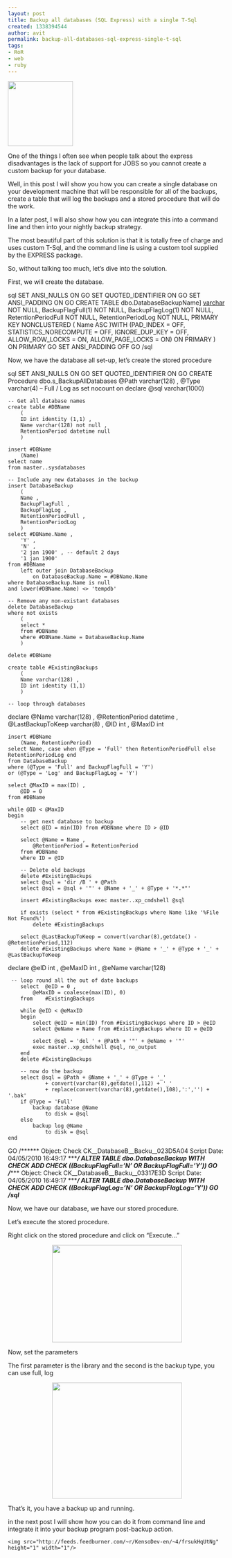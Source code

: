 ```yaml
---
layout: post
title: Backup all databases (SQL Express) with a single T-Sql
created: 1338394544
author: avit
permalink: backup-all-databases-sql-express-single-t-sql
tags:
- RoR
- web
- ruby
---
```

<a href='http://www.kensodev.com/2010/01/16/shrink-all-databases-on-server-sql/istock_000010274670xsmall/' rel='attachment wp-att-302'><img alt='' class='alignleft size-thumbnail wp-image-302' height='150' src='http://www.kensodev.com/wp-content/uploads/2010/01/iStock_000010274670XSmall-150x150.jpg' title='Database server' width='150' /></a>
<p>One of the things I often see when people talk about the express disadvantages is the lack of support for JOBS so you cannot create a custom backup for your database.</p>

<p>Well, in this post I will show you how you can create a single database on your development machine that will be responsible for all of the backups, create a table that will log the backups and a stored procedure that will do the work.</p>

<p>In a later post, I will also show how you can integrate this into a command line and then into your nightly backup strategy.</p>

<p>The most beautiful part of this solution is that it is totally free of charge and uses custom T-Sql, and the command line is using a custom tool supplied by the EXPRESS package.</p>

<p>So, without talking too much, let’s dive into the solution. <!--more--></p>

<p>First, we will create the database.</p>

<p><span>sql</span> SET ANSI_NULLS ON GO SET QUOTED_IDENTIFIER ON GO SET ANSI_PADDING ON GO CREATE TABLE <span>dbo</span>.DatabaseBackupName] <a href='128'>varchar</a> NOT NULL, <span>BackupFlagFull</span>(1) NOT NULL, <span>BackupFlagLog</span>(1) NOT NULL, <span>RetentionPeriodFull</span> NOT NULL, <span>RetentionPeriodLog</span> NOT NULL, PRIMARY KEY NONCLUSTERED ( <span>Name</span> ASC )WITH (PAD_INDEX = OFF, STATISTICS_NORECOMPUTE = OFF, IGNORE_DUP_KEY = OFF, ALLOW_ROW_LOCKS = ON, ALLOW_PAGE_LOCKS = ON) ON <span>PRIMARY</span> ) ON <span>PRIMARY</span> GO SET ANSI_PADDING OFF GO <span>/sql</span></p>

<p>Now, we have the database all set-up, let’s create the stored procedure</p>

<p><span>sql</span> SET ANSI_NULLS ON GO SET QUOTED_IDENTIFIER ON GO CREATE Procedure <span>dbo</span>.<span>s_BackupAllDatabases</span> @Path varchar(128) , @Type varchar(4) – Full / Log as set nocount on declare @sql varchar(1000)</p>

<pre><code>-- Get all database names
create table #DBName
	(
	ID int identity (1,1) ,
	Name varchar(128) not null ,
	RetentionPeriod datetime null
	)

insert #DBName
	(Name)
select name
from master..sysdatabases

-- Include any new databases in the backup
insert DatabaseBackup
	(
	Name ,
	BackupFlagFull ,
	BackupFlagLog ,
	RetentionPeriodFull ,
	RetentionPeriodLog
	)
select #DBName.Name ,
	'Y' ,
	'N' ,
	'2 jan 1900' , -- default 2 days
	'1 jan 1900'
from #DBName
	left outer join DatabaseBackup
		on DatabaseBackup.Name = #DBName.Name
where DatabaseBackup.Name is null
and lower(#DBName.Name) &lt;&gt; 'tempdb'

-- Remove any non-existant databases
delete DatabaseBackup
where not exists
	(
	select *
	from #DBName
	where #DBName.Name = DatabaseBackup.Name
	)

delete #DBName

create table #ExistingBackups
	(
	Name varchar(128) ,
	ID int identity (1,1)
	)

-- loop through databases</code></pre>

<p>declare @Name varchar(128) , @RetentionPeriod datetime , @LastBackupToKeep varchar(8) , @ID int , @MaxID int</p>

<pre><code>insert #DBName
	(Name, RetentionPeriod)
select Name, case when @Type = 'Full' then RetentionPeriodFull else RetentionPeriodLog end
from DatabaseBackup
where (@Type = 'Full' and BackupFlagFull = 'Y')
or (@Type = 'Log' and BackupFlagLog = 'Y')

select @MaxID = max(ID) ,
	@ID = 0
from #DBName

while @ID &lt; @MaxID
begin
	-- get next database to backup
	select @ID = min(ID) from #DBName where ID &gt; @ID

	select @Name = Name ,
		@RetentionPeriod = RetentionPeriod
	from #DBName
	where ID = @ID

	-- Delete old backups
	delete #ExistingBackups
	select @sql = 'dir /B ' + @Path
	select @sql = @sql + '&quot;' + @Name + '_' + @Type + '*.*&quot;'

	insert #ExistingBackups exec master..xp_cmdshell @sql

	if exists (select * from #ExistingBackups where Name like '%File Not Found%')
		delete #ExistingBackups

	select @LastBackupToKeep = convert(varchar(8),getdate() - @RetentionPeriod,112)
	delete #ExistingBackups where Name &gt; @Name + '_' + @Type + '_' + @LastBackupToKeep</code></pre>

<p>declare @eID int , @eMaxID int , @eName varchar(128)</p>

<pre><code>	-- loop round all the out of date backups
	select 	@eID = 0 ,
		@eMaxID = coalesce(max(ID), 0)
	from 	#ExistingBackups

	while @eID &lt; @eMaxID
	begin
		select @eID = min(ID) from #ExistingBackups where ID &gt; @eID
		select @eName = Name from #ExistingBackups where ID = @eID

		select @sql = 'del ' + @Path + '&quot;' + @eName + '&quot;'
		exec master..xp_cmdshell @sql, no_output
	end
	delete #ExistingBackups

	-- now do the backup
	select @sql = @Path + @Name + '_' + @Type + '_'
			+ convert(varchar(8),getdate(),112) + '_'
			+ replace(convert(varchar(8),getdate(),108),':','') + '.bak'
	if @Type = 'Full'
		backup database @Name
			to disk = @sql
	else
		backup log @Name
			to disk = @sql
end</code></pre>

<p>GO /****** Object: Check <span>CK__DatabaseB__Backu__023D5A04</span> Script Date: 04/05/2010 16:49:17 ***<strong><em>/ ALTER TABLE <span>dbo</span>.<span>DatabaseBackup</span> WITH CHECK ADD CHECK ((<span>BackupFlagFull</span>=’N’ OR <span>BackupFlagFull</span>=’Y’)) GO /</em></strong>*** Object: Check <span>CK__DatabaseB__Backu__03317E3D</span> Script Date: 04/05/2010 16:49:17 ***<strong><em>/ ALTER TABLE <span>dbo</span>.<span>DatabaseBackup</span> WITH CHECK ADD CHECK ((<span>BackupFlagLog</span>=’N’ OR <span>BackupFlagLog</span>=’Y’)) GO <span>/sql</span></em></strong></p>

<p>Now, we have our database, we have our stored procedure.</p>

<p>Let’s execute the stored procedure.</p>

<p>Right click on the stored procedure and click on “Execute…” <p style='text-align: center;'><a href='http://www.kensodev.com/wp-content/uploads/2010/04/05-04-2010-16-55-15.png' rel='attachment wp-att-378 facebox'><img alt='' class='aligncenter size-medium wp-image-378' height='225' src='http://www.kensodev.com/wp-content/uploads/2010/04/05-04-2010-16-55-15-300x225.png' title='Execute stored procedure' width='300' /></a></p> Now, set the parameters</p>

<p>The first parameter is the library and the second is the backup type, you can use full, log <p style='text-align: center;'><a href='http://www.kensodev.com/wp-content/uploads/2010/04/05-04-2010-16-55-47.png' rel='attachment wp-att-379 facebox'><img alt='' class='aligncenter size-medium wp-image-379' height='268' src='http://www.kensodev.com/wp-content/uploads/2010/04/05-04-2010-16-55-47-300x268.png' title='Store procedure execution parameters' width='300' /></a></p> That’s it, you have a backup up and running.</p>

<p>in the next post I will show how you can do it from command line and integrate it into your backup program post-backup action.</p>
      
    <img src="http://feeds.feedburner.com/~r/KensoDev-en/~4/frsukHqUtNg" height="1" width="1"/>
